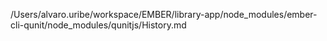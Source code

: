 /Users/alvaro.uribe/workspace/EMBER/library-app/node_modules/ember-cli-qunit/node_modules/qunitjs/History.md